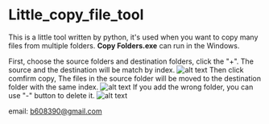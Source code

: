 # Little_copy_file_tool
This is a little tool written by python, it's used when you want to copy many files from multiple folders.
**Copy Folders.exe** can run in the Windows.

First, choose the source folders and destination folders, click the "+".
The source and the destination will be match by index.
![alt text](https://github.com/brian220/Little_copy_file_tool/blob/master/Intro1.png)
Then click comfirm copy, The files in the source folder will be moved to the destination folder with the same index.
![alt text](https://github.com/brian220/Little_copy_file_tool/blob/master/Intro2.png)
If you add the wrong folder, you can use "-" button to delete it.
![alt text](https://github.com/brian220/Little_copy_file_tool/blob/master/Intro3.png)



email: b608390@gmail.com
